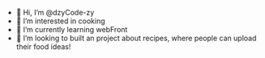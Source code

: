 - 👋 Hi, I’m @dzyCode-zy
- 👀 I’m interested in cooking
- 🌱 I’m currently learning webFront
- 💞️ I’m looking to built an project about recipes, where people can upload their food ideas!

